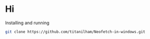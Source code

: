 # Hi

Installing and running 

```bash
git clone https://github.com/titanilham/Neofetch-in-windows.git
```
